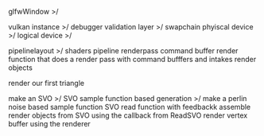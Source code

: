 glfwWindow >/

vulkan instance >/
debugger validation layer >/
swapchain
phyiscal device >/
logical device >/

pipelinelayout >/
shaders
pipeline
renderpass
command buffer
render function that does a render pass with command bufffers and intakes render objects

render our first triangle

make an SVO >/
SVO sample function based generation >/
make a perlin noise based sample function
SVO read function with feedbackk
assemble render objects from SVO using the callback from ReadSVO
render vertex buffer using the renderer